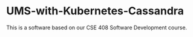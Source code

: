 # UMS-with-Kubernetes-Cassandra
This is a software based on our CSE 408 Software Development course. 
